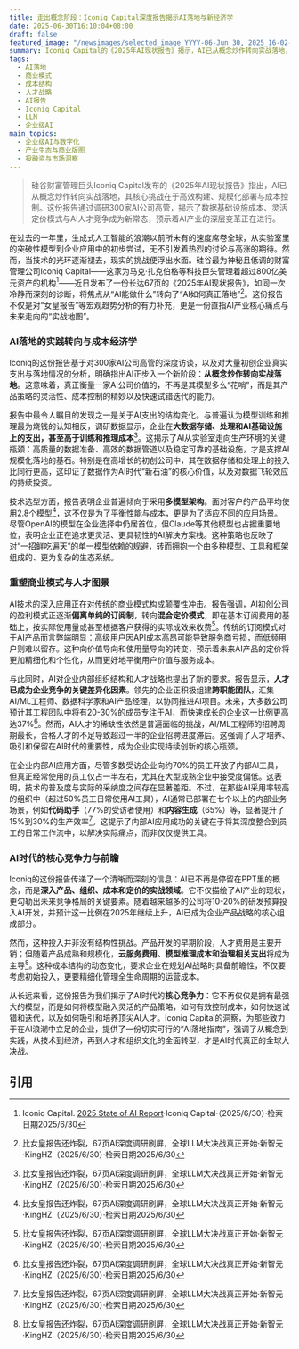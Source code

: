 ```yaml
---
title: 走出概念阶段：Iconiq Capital深度报告揭示AI落地与新经济学
date: 2025-06-30T16:10:04+08:00
draft: false
featured_image: "/newsimages/selected_image_YYYY-06-Jun 30, 2025_16-02-08-374.jpg"
summary: Iconiq Capital的《2025年AI现状报告》揭示，AI已从概念炒作转向实战落地，企业正面临高效构建、规模化部署与成本控制的挑战。报告强调数据基础设施、灵活定价模式和AI人才竞争成为核心关注点，预示着AI产业正经历一场深刻的商业模式和组织结构变革，以适应从技术到经济实践的全面转型。
tags: 
  - AI落地
  - 商业模式
  - 成本结构
  - 人才战略
  - AI报告
  - Iconiq Capital
  - LLM
  - 企业级AI
main_topics: 
  - 企业级AI与数字化
  - 产业生态与商业版图
  - 投融资与市场洞察
---
```


> 硅谷财富管理巨头Iconiq Capital发布的《2025年AI现状报告》指出，AI已从概念炒作转向实战落地，其核心挑战在于高效构建、规模化部署与成本控制。这份报告通过调研300家AI公司高管，揭示了数据基础设施成本、灵活定价模式与AI人才竞争成为新常态，预示着AI产业的深层变革正在进行。

在过去的一年里，生成式人工智能的浪潮以前所未有的速度席卷全球，从实验室里的突破性模型到企业应用中的初步尝试，无不引发着热烈的讨论与高涨的期待。然而，当技术的光环逐渐褪去，现实的挑战便浮出水面。硅谷最为神秘且低调的财富管理公司Iconiq Capital——这家为马克·扎克伯格等科技巨头管理着超过800亿美元资产的机构[^1]——近日发布了一份长达67页的《2025年AI现状报告》，如同一次冷静而深刻的诊断，将焦点从“AI能做什么”转向了“AI如何真正落地”[^2]。这份报告不仅是对“女皇报告”等宏观趋势分析的有力补充，更是一份直指AI产业核心痛点与未来走向的“实战地图”。

### AI落地的实践转向与成本经济学

Iconiq的这份报告基于对300家AI公司高管的深度访谈，以及对大量初创企业真实支出与落地情况的分析，明确指出AI正步入一个新阶段：**从概念炒作转向实战落地**。这意味着，真正衡量一家AI公司价值的，不再是其模型多么“花哨”，而是其产品策略的灵活性、成本控制的精妙以及快速试错迭代的能力。

报告中最令人瞩目的发现之一是关于AI支出的结构变化。与普遍认为模型训练和推理最为烧钱的认知相反，调研数据显示，企业在**大数据存储、处理和AI基础设施上的支出，甚至高于训练和推理成本**[^2]。这揭示了AI从实验室走向生产环境的关键瓶颈：高质量的数据准备、高效的数据管道以及稳定可靠的基础设施，才是支撑AI规模化落地的基石。特别是在高增长的初创公司中，其在数据存储和处理上的投入比同行更高，这印证了数据作为AI时代“新石油”的核心价值，以及对数据飞轮效应的持续投资。

技术选型方面，报告表明企业普遍倾向于采用**多模型架构**。面对客户的产品平均使用2.8个模型[^2]，这不仅是为了平衡性能与成本，更是为了适应不同的应用场景。尽管OpenAI的模型在企业选择中仍居首位，但Claude等其他模型也占据重要地位，表明企业正在追求更灵活、更具韧性的AI解决方案栈。这种策略也反映了对“一招鲜吃遍天”的单一模型依赖的规避，转而拥抱一个由多种模型、工具和框架组成的、更为复杂的生态系统。

### 重塑商业模式与人才图景

AI技术的深入应用正在对传统的商业模式构成颠覆性冲击。报告强调，AI初创公司的盈利模式正逐渐**偏离单纯的订阅制**，转向**混合定价模式**，即在基本订阅费用的基础上，按实际使用量或甚至根据客户获得的实际成效来收费[^2]。传统的订阅模式对于AI产品而言弊端明显：高级用户因API成本高昂可能导致服务商亏损，而低频用户则难以留存。这种向价值导向和使用量导向的转变，预示着未来AI产品的定价将更加精细化和个性化，从而更好地平衡用户价值与服务成本。

与此同时，AI对企业内部组织结构和人才战略也提出了新的要求。报告显示，**人才已成为企业竞争的关键差异化因素**。领先的企业正积极组建**跨职能团队**，汇集AI/ML工程师、数据科学家和AI产品经理，以协同推进AI项目。未来，大多数公司预计其工程团队中将有20-30%的成员专注于AI，而快速成长的企业这一比例更高达37%[^2]。然而，AI人才的稀缺性依然是普遍面临的挑战，AI/ML工程师的招聘周期最长，合格人才的不足导致超过一半的企业招聘进度滞后。这强调了人才培养、吸引和保留在AI时代的重要性，成为企业实现持续创新的核心瓶颈。

在企业内部AI应用方面，尽管多数受访企业向约70%的员工开放了内部AI工具，但真正经常使用的员工仅占一半左右，尤其在大型成熟企业中接受度偏低。这表明，技术的普及度与实际的采纳度之间存在显著差距。不过，在那些AI采用率较高的组织中（超过50%员工日常使用AI工具），AI通常已部署在七个以上的内部业务场景，例如**代码助手**（77%的受访者使用）和**内容生成**（65%）等，显著提升了15%到30%的生产效率[^2]。这提示了内部AI应用成功的关键在于将其深度整合到员工的日常工作流中，以解决实际痛点，而非仅仅提供工具。

### AI时代的核心竞争力与前瞻

Iconiq的这份报告传递了一个清晰而深刻的信息：AI已不再是停留在PPT里的概念，而是**深入产品、组织、成本和定价的实战领域**。它不仅描绘了AI产业的现状，更勾勒出未来竞争格局的关键要素。随着越来越多的公司将10-20%的研发预算投入AI开发，并预计这一比例在2025年继续上升，AI已成为企业产品战略的核心组成部分。

然而，这种投入并非没有结构性挑战。产品开发的早期阶段，人才费用是主要开销；但随着产品成熟和规模化，**云服务费用、模型推理成本和治理相关支出**将成为主导[^2]。这种成本结构的动态变化，要求企业在规划AI战略时具备前瞻性，不仅要考虑初始投入，更要精细化管理全生命周期的运营成本。

从长远来看，这份报告为我们揭示了AI时代的**核心竞争力**：它不再仅仅是拥有最强大的模型，而是如何将模型融入灵活的产品策略，如何有效控制成本，如何快速试错和迭代，以及如何吸引和培养顶尖AI人才。Iconiq Capital的洞察，为那些致力于在AI浪潮中立足的企业，提供了一份切实可行的“AI落地指南”，强调了从概念到实践，从技术到经济，再到人才和组织文化的全面转型，才是AI时代真正的全球大决战。

## 引用

[^1]: Iconiq Capital. [2025 State of AI Report](https://www.iconiqcapital.com/growth/reports/2025-state-of-ai)·Iconiq Capital·（2025/6/30）·检索日期2025/6/30
[^2]: 比女皇报告还炸裂，67页AI深度调研刷屏，全球LLM大决战真正开始·新智元·KingHZ（2025/6/30）·检索日期2025/6/30
[^3]: 比女皇报告还炸裂！67页AI深度调研刷屏，全球LLM大决战真正开始·新浪财经·（2025/6/30）·检索日期2025/6/30

